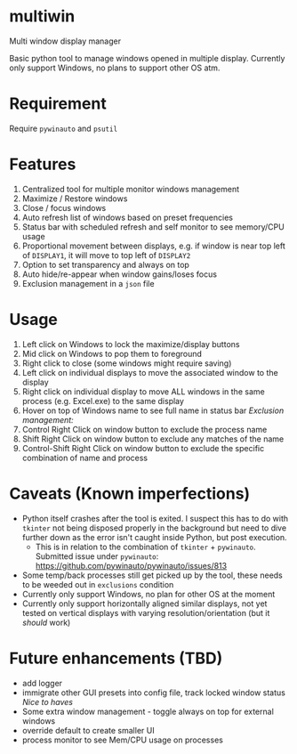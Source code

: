 # multiwin
Multi window display manager

Basic python tool to manage windows opened in multiple display.  Currently only support Windows, no plans to support other OS atm.

# Requirement
Require `pywinauto` and `psutil`

# Features
1. Centralized tool for multiple monitor windows management
2. Maximize / Restore windows
3. Close / focus windows
4. Auto refresh list of windows based on preset frequencies
5. Status bar with scheduled refresh and self monitor to see memory/CPU usage
6. Proportional movement between displays, e.g. if window is near top left of `DISPLAY1`, it will move to top left of `DISPLAY2`
7. Option to set transparency and always on top
8. Auto hide/re-appear when window gains/loses focus
9. Exclusion management in a `json` file

# Usage
1. Left click on Windows to lock the maximize/display buttons
2. Mid click on Windows to pop them to foreground
3. Right click to close (some windows might require saving)
4. Left click on individual displays to move the associated window to the display
5. Right click on individual display to move ALL windows in the same process (e.g. Excel.exe) to the same display
6. Hover on top of Windows name to see full name in status bar
*Exclusion management:*
7. Control Right Click on window button to exclude the process name
8. Shift Right Click on window button to exclude any matches of the name
9. Control-Shift Right Click on window button to exclude the specific combination of name and process

# Caveats (Known imperfections)
- Python itself crashes after the tool is exited.  I suspect this has to do with `tkinter` not being disposed properly in the background but need to dive further down as the error isn't caught inside Python, but post execution.
  - This is in relation to the combination of `tkinter` + `pywinauto`.  Submitted issue under `pywinauto`: https://github.com/pywinauto/pywinauto/issues/813
- Some temp/back processes still get picked up by the tool, these needs to be weeded out in `exclusions` condition
- Currently only support Windows, no plan for other OS at the moment
- Currently only support horizontally aligned similar displays, not yet tested on vertical displays with varying resolution/orientation (but it *should* work)

# Future enhancements (TBD)
- add logger
- immigrate other GUI presets into config file, track locked window status
*Nice to haves*
- Some extra window management - toggle always on top for external windows
- override default to create smaller UI
- process monitor to see Mem/CPU usage on processes
